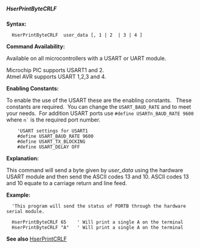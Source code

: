 <div class="section">

<div class="titlepage">

<div>

<div>

##### <span id="_hserprintbytecrlf"></span>HserPrintByteCRLF

</div>

</div>

</div>

<span class="strong">**Syntax:**</span>

``` screen
  HserPrintByteCRLF  user_data [, 1 | 2  | 3 | 4 ]
```

<span class="strong">**Command Availability:**</span>

Available on all microcontrollers with a USART or UART module.

Microchip PIC supports USART1 and 2.  
Atmel AVR supports USART 1,2,3 and 4.

<span class="strong">**Enabling Constants:**</span>

To enable the use of the USART these are the enabling constants.   These
constants are required.  You can change the `USART_BAUD_RATE` and to
meet your needs.  For addition USART ports use
`#define USARTn_BAUD_RATE 9600` where `` n` `` is the required port
number.

``` screen
    'USART settings for USART1
    #define USART_BAUD_RATE 9600
    #define USART_TX_BLOCKING
    #define USART_DELAY OFF
```

<span class="strong">**Explanation:**</span>

This command will send a byte given by <span
class="emphasis">*user\_data*</span> using the hardware USART module and
then send the ASCII codes 13 and 10. ASCII codes 13 and 10 equate to a
carriage return and line feed.

<span class="strong">**Example:**</span>

``` screen
  'This program will send the status of PORTB through the hardware serial module.

  HserPrintByteCRLF 65    ' Will print a single A on the terminal
  HserPrintByteCRLF "A"   ' Will print a single A on the terminal
```

<span class="strong">**See also**</span>
<a href="_hserprintcrlf.html" class="link" title="HserPrintCRLF">HserPrintCRLF</a>

</div>

